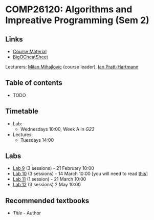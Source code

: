 <!-- Google Analytics -->
<script async src="https://www.googletagmanager.com/gtag/js?id=UA-113560131-1"></script>
<script>
  window.dataLayer = window.dataLayer || [];
  function gtag(){dataLayer.push(arguments);}
  gtag('js', new Date());
  gtag('config', 'UA-113560131-1');
</script>

# COMP26120: Algorithms and Impreative Programming (Sem 2)

## Links

* [Course Material](http://syllabus.cs.manchester.ac.uk/ugt/2017/COMP26120/)
* [BigOCheatSheet](http://bigocheatsheet.com)

Lecturers: [Milan Mihajlovic](#) (course leader), [Ian Pratt-Hartmann](#)

## Table of contents
* TODO


## Timetable

* Lab:
	* Wednesdays 10:00, Week A in *G23*
* Lectures:
	* Tuesdays 14:00

## Labs

* [Lab 9](http://syllabus.cs.manchester.ac.uk/ugt/2017/COMP26120/lab/ex9.html) (3 sessions) - 21 February 10:00
* [Lab 10](http://syllabus.cs.manchester.ac.uk/ugt/2017/COMP26120/lab/ex10.html) (3 sessions) - 14 March 10:00 [you will need to read [this](http://studentnet.cs.manchester.ac.uk/ugt/2017/COMP26120/lab/knapsack.pdf)]
* [Lab 11](http://syllabus.cs.manchester.ac.uk/ugt/2017/COMP26120/lab/ex11-new.html) (1 session) - 21 March 10:00
* [Lab 12](http://syllabus.cs.manchester.ac.uk/ugt/2017/COMP26120/lab/ex12.html) (3 sessions) 2 May 10:00

## Recommended textbooks

* *Title* - Author